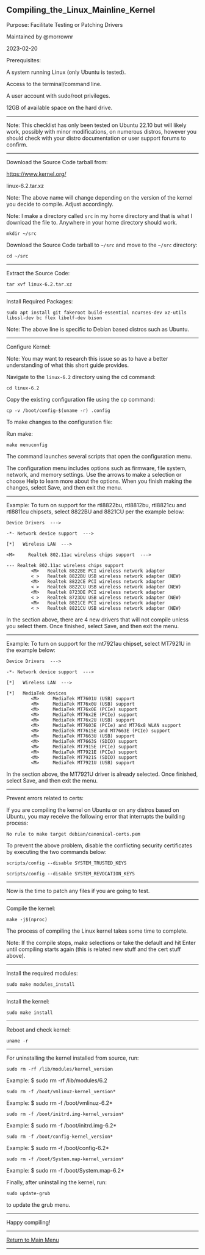 ## Compiling_the_Linux_Mainline_Kernel

Purpose: Facilitate Testing or Patching Drivers

Maintained by @morrownr

2023-02-20

Prerequisites:

A system running Linux (only Ubuntu is tested).

Access to the terminal/command line.

A user account with sudo/root privileges.

12GB of available space on the hard drive.

-----

Note: This checklist has only been tested on Ubuntu 22.10 but will likely work,
possibly with minor modifications, on numerous distros, however you should
check with your distro documentation or user support forums to confirm.

-----

Download the Source Code tarball from:

https://www.kernel.org/

linux-6.2.tar.xz

Note: The above name will change depending on the version of the kernel you
decide to compile. Adjust accordingly.

Note: I make a directory called `src` in my home directory and that is what I
download the file to. Anywhere in your home directory should work.

```
mkdir ~/src
```

Download the Source Code tarball to `~/src` and move to the `~/src` directory:

```
cd ~/src
```

-----

Extract the Source Code:

```
tar xvf linux-6.2.tar.xz
```

-----

Install Required Packages:

```
sudo apt install git fakeroot build-essential ncurses-dev xz-utils libssl-dev bc flex libelf-dev bison
```

Note: The above line is specific to Debian based distros such
as Ubuntu.

-----

Configure Kernel:

Note: You may want to research this issue so as to have a better understanding
of what this short guide provides.

Navigate to the `linux-6.2` directory using the cd command:

```
cd linux-6.2
```

Copy the existing configuration file using the cp command:

```
cp -v /boot/config-$(uname -r) .config
```

To make changes to the configuration file:

Run make:

```
make menuconfig
```

The command launches several scripts that open the configuration menu.

The configuration menu includes options such as firmware, file system, network,
and memory settings. Use the arrows to make a selection or choose Help to learn
more about the options. When you finish making the changes, select Save, and
then exit the menu.

-----

Example: To turn on support for the rtl8822bu, rtl8812bu, rtl8821cu and
rtl8811cu chipsets, select 8822BU and 8821CU per the example below:

```
Device Drivers  --->

-*- Network device support  --->

[*]   Wireless LAN  --->

<M>     Realtek 802.11ac wireless chips support  --->

--- Realtek 802.11ac wireless chips support
         <M>   Realtek 8822BE PCI wireless network adapter
         < >   Realtek 8822BU USB wireless network adapter (NEW)
         <M>   Realtek 8822CE PCI wireless network adapter
         < >   Realtek 8822CU USB wireless network adapter (NEW)
         <M>   Realtek 8723DE PCI wireless network adapter
         < >   Realtek 8723DU USB wireless network adapter (NEW)
         <M>   Realtek 8821CE PCI wireless network adapter
         < >   Realtek 8821CU USB wireless network adapter (NEW)
```

In the section above, there are 4 new drivers that will not compile unless you
select them. Once finished, select Save, and then exit the menu.

-----

Example: To turn on support for the mt7921au chipset, select MT7921U in the
example below:

```
Device Drivers  --->

-*- Network device support  --->

[*]   Wireless LAN  --->

[*]   MediaTek devices
         <M>     MediaTek MT7601U (USB) support
         <M>     MediaTek MT76x0U (USB) support
         <M>     MediaTek MT76x0E (PCIe) support
         <M>     MediaTek MT76x2E (PCIe) support
         <M>     MediaTek MT76x2U (USB) support
         <M>     MediaTek MT7603E (PCIe) and MT76x8 WLAN support
         <M>     MediaTek MT7615E and MT7663E (PCIe) support
         <M>     MediaTek MT7663U (USB) support
         <M>     MediaTek MT7663S (SDIO) support
         <M>     MediaTek MT7915E (PCIe) support
         <M>     MediaTek MT7921E (PCIe) support
         <M>     MediaTek MT7921S (SDIO) support
         <M>     MediaTek MT7921U (USB) support
```

In the section above, the MT7921U driver is already selected. Once finished,
select Save, and then exit the menu.

-----

Prevent errors related to certs:

If you are compiling the kernel on Ubuntu or on any distros based on Ubuntu,
you may receive the following error that interrupts the building process:

`No rule to make target debian/canonical-certs.pem`

To prevent the above problem, disable the conflicting security certificates
by executing the two commands below:

```
scripts/config --disable SYSTEM_TRUSTED_KEYS
```

```
scripts/config --disable SYSTEM_REVOCATION_KEYS
```

-----

Now is the time to patch any files if you are going to test.

-----

Compile the kernel:

```
make -j$(nproc)
```

The process of compiling the Linux kernel takes some time to complete.

Note: If the compile stops, make selections or take the default and
hit Enter until compiling starts again (this is related new stuff and
the cert stuff above).

---

Install the required modules:

```
sudo make modules_install
```

---

Install the kernel:

```
sudo make install
```

---

Reboot and check kernel:

```
uname -r
```

-----

For uninstalling the kernel installed from source, run:

```
sudo rm -rf /lib/modules/kernel_version
```
Example: $ sudo rm -rf /lib/modules/6.2

```
sudo rm -f /boot/vmlinuz-kernel_version*
```
Example: $ sudo rm -f /boot/vmlinuz-6.2*

```
sudo rm -f /boot/initrd.img-kernel_version*
```
Example: $ sudo rm -f /boot/initrd.img-6.2*

```
sudo rm -f /boot/config-kernel_version*
```
Example: $ sudo rm -f /boot/config-6.2*

```
sudo rm -f /boot/System.map-kernel_version*
```
Example: $ sudo rm -f /boot/System.map-6.2*

Finally, after uninstalling the kernel, run:

```
sudo update-grub
```

to update the grub menu.

-----

Happy compiling!

-----

[Return to Main Menu](https://github.com/morrownr/USB-WiFi)

-----
